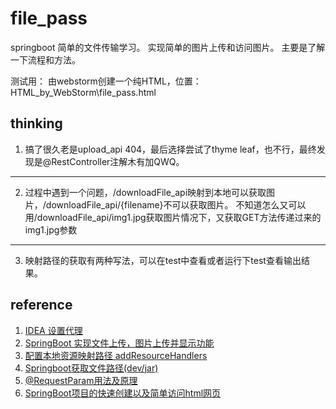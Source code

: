 # file_pass
 springboot 简单的文件传输学习。
 实现简单的图片上传和访问图片。
 主要是了解一下流程和方法。

测试用：
    由webstorm创建一个纯HTML，位置：HTML_by_WebStorm\file_pass.html

## thinking
   1. 搞了很久老是upload_api 404，最后选择尝试了thyme leaf，也不行，最终发现是@RestController注解木有加QWQ。 

---
   
   2. 过程中遇到一个问题，/downloadFile_api映射到本地可以获取图片，/downloadFile_api/{filename}不可以获取图片。 不知道怎么又可以用/downloadFile_api/img1.jpg获取图片情况下，又获取GET方法传递过来的img1.jpg参数

---

   3. 映射路径的获取有两种写法，可以在test中查看或者运行下test查看输出结果。

## reference
   1. [IDEA 设置代理](https://blog.csdn.net/qq_39052982/article/details/95938562)
   2. [SpringBoot 实现文件上传，图片上传并显示功能](https://blog.csdn.net/qq_38762237/article/details/81282444?spm=1001.2101.3001.6650.3&utm_medium=distribute.pc_relevant.none-task-blog-2%7Edefault%7ECTRLIST%7Edefault-3-81282444-blog-116042813.pc_relevant_multi_platform_whitelistv1&depth_1-utm_source=distribute.pc_relevant.none-task-blog-2%7Edefault%7ECTRLIST%7Edefault-3-81282444-blog-116042813.pc_relevant_multi_platform_whitelistv1&utm_relevant_index=6)
   3. [配置本地资源映射路径 addResourceHandlers](https://www.cnblogs.com/yblue/p/14663712.html)
   4. [Springboot获取文件路径(dev/jar)](https://blog.csdn.net/qq_20282955/article/details/89856223?utm_medium=distribute.pc_relevant.none-task-blog-2~default~baidujs_title~default-0-89856223-blog-106026117.pc_relevant_aa&spm=1001.2101.3001.4242.1&utm_relevant_index=3)
   5. [@RequestParam用法及原理](https://cloud.tencent.com/developer/article/1904682)
   6. [SpringBoot项目的快速创建以及简单访问html网页](https://blog.csdn.net/weixin_39106990/article/details/105530443)